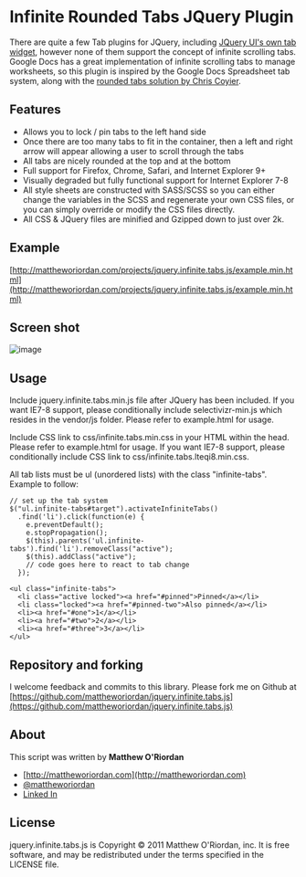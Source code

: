Infinite Rounded Tabs JQuery Plugin
===================================

There are quite a few Tab plugins for JQuery, including [JQuery UI's own tab widget](http://jqueryui.com/demos/tabs/), however none of them support the concept of infinite scrolling tabs.  Google Docs has a great implementation of infinite scrolling tabs to manage worksheets, so this plugin is inspired by the Google Docs Spreadsheet tab system, along with the [rounded tabs solution by Chris Coyier](http://css-tricks.com/14001-tabs-with-round-out-borders/).

Features
---
 - Allows you to lock / pin tabs to the left hand side
 - Once there are too many tabs to fit in the container, then a left and right arrow will appear allowing a user to scroll through the tabs
 - All tabs are nicely rounded at the top and at the bottom
 - Full support for Firefox, Chrome, Safari, and Internet Explorer 9+
 - Visually degraded but fully functional support for Internet Explorer 7-8
 - All style sheets are constructed with SASS/SCSS so you can either change the variables in the SCSS and regenerate your own CSS files, or you can simply override or modify the CSS files directly.
 - All CSS & JQuery files are minified and Gzipped down to just over 2k.

Example
-------
[http://mattheworiordan.com/projects/jquery.infinite.tabs.js/example.min.html](http://mattheworiordan.com/projects/jquery.infinite.tabs.js/example.min.html)

Screen shot
-----------
![image](https://github.com/mattheworiordan/jquery.infinite.tabs/raw/master/screen-shot.png)

Usage
-----

Include jquery.infinite.tabs.min.js file after JQuery has been included.  If you want IE7-8 support, please conditionally include selectivizr-min.js which resides in the vendor/js folder.  Please refer to example.html for usage.

Include CSS link to css/infinite.tabs.min.css in your HTML within the head.  Please refer to example.html for usage.  If you want IE7-8 support, please conditionally include CSS link to css/infinite.tabs.lteqi8.min.css.

All tab lists must be ul (unordered lists) with the class "infinite-tabs".  Example to follow:

    // set up the tab system
    $("ul.infinite-tabs#target").activateInfiniteTabs()
      .find('li').click(function(e) {
        e.preventDefault();
        e.stopPropagation();
        $(this).parents('ul.infinite-tabs').find('li').removeClass("active");
        $(this).addClass("active");
		// code goes here to react to tab change
      });

	<ul class="infinite-tabs">
      <li class="active locked"><a href="#pinned">Pinned</a></li>
      <li class="locked"><a href="#pinned-two">Also pinned</a></li>
   	  <li><a href="#one">1</a></li>
      <li><a href="#two">2</a></li>
      <li><a href="#three">3</a></li>
    </ul>


Repository and forking
-----

I welcome feedback and commits to this library.  Please fork me on Github at  [https://github.com/mattheworiordan/jquery.infinite.tabs.js](https://github.com/mattheworiordan/jquery.infinite.tabs.js)

About
-----

This script was written by **Matthew O'Riordan**

 - [http://mattheworiordan.com](http://mattheworiordan.com)
 - [@mattheworiordan](http://twitter.com/#!/mattheworiordan)
 - [Linked In](http://www.linkedin.com/in/lemon)

License
-------

jquery.infinite.tabs.js is Copyright © 2011 Matthew O'Riordan, inc. It is free software, and may be redistributed under the terms specified in the LICENSE file.